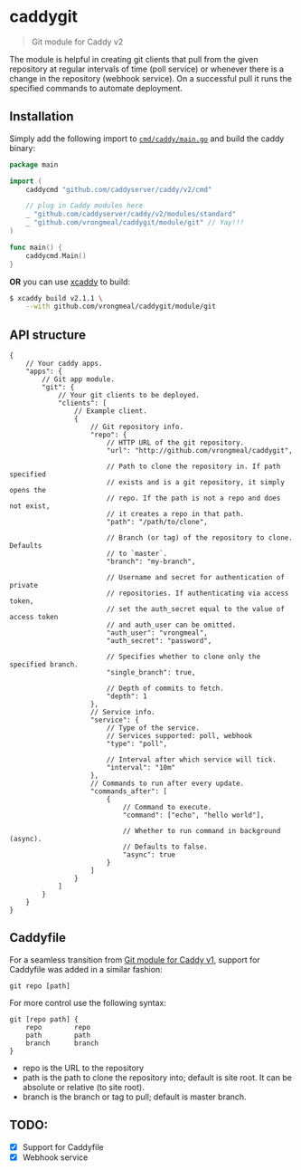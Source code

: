 # caddygit

> Git module for Caddy v2

The module is helpful in creating git clients that pull from the given
repository at regular intervals of time (poll service) or whenever there
is a change in the repository (webhook service). On a successful pull
it runs the specified commands to automate deployment.

## Installation

Simply add the following import to
[`cmd/caddy/main.go`](https://github.com/caddyserver/caddy/blob/master/cmd/caddy/main.go)
and build the caddy binary:

```go
package main

import (
	caddycmd "github.com/caddyserver/caddy/v2/cmd"

	// plug in Caddy modules here
	_ "github.com/caddyserver/caddy/v2/modules/standard"
	_ "github.com/vrongmeal/caddygit/module/git" // Yay!!!
)

func main() {
	caddycmd.Main()
}
```

**OR** you can use [xcaddy](https://github.com/caddyserver/xcaddy) to build:

```bash
$ xcaddy build v2.1.1 \
    --with github.com/vrongmeal/caddygit/module/git
```

## API structure

```jsonc
{
    // Your caddy apps.
    "apps": {
        // Git app module.
        "git": {
            // Your git clients to be deployed.
            "clients": [
                // Example client.
                {
                    // Git repository info.
                    "repo": {
                        // HTTP URL of the git repository.
                        "url": "http://github.com/vrongmeal/caddygit",

                        // Path to clone the repository in. If path specified
                        // exists and is a git repository, it simply opens the
                        // repo. If the path is not a repo and does not exist,
                        // it creates a repo in that path.
                        "path": "/path/to/clone",

                        // Branch (or tag) of the repository to clone. Defaults
                        // to `master`.
                        "branch": "my-branch",

                        // Username and secret for authentication of private
                        // repositories. If authenticating via access token,
                        // set the auth_secret equal to the value of access token
                        // and auth_user can be omitted.
                        "auth_user": "vrongmeal",
                        "auth_secret": "password",

                        // Specifies whether to clone only the specified branch.
                        "single_branch": true,

                        // Depth of commits to fetch.
                        "depth": 1
                    },
                    // Service info.
                    "service": {
                        // Type of the service.
                        // Services supported: poll, webhook
                        "type": "poll",

                        // Interval after which service will tick.
                        "interval": "10m"
                    },
                    // Commands to run after every update.
                    "commands_after": [
                        {
                            // Command to execute.
                            "command": ["echo", "hello world"],

                            // Whether to run command in background (async).
                            // Defaults to false.
                            "async": true
                        }
                    ]
                }
            ]
        }
    }
}
```

## Caddyfile

For a seamless transition from [Git module for Caddy v1](https://github.com/abiosoft/caddy-git), support for Caddyfile was added in a similar fashion:

    git repo [path]

For more control use the following syntax:

    git [repo path] {
        repo        repo
        path        path
        branch      branch
    }

- repo is the URL to the repository
- path is the path to clone the repository into; default is site root. It can be absolute or relative (to site root).
- branch is the branch or tag to pull; default is master branch.

## TODO:

- [X] Support for Caddyfile
- [x] Webhook service
